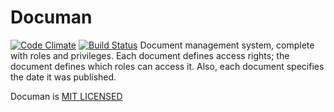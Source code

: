# Documan

[![Code Climate](https://codeclimate.com/github/andela-iamao/documan/badges/gpa.svg)](https://codeclimate.com/github/andela-iamao/documan) [![Build Status](https://travis-ci.org/andela-iamao/documan.svg?branch=master)](https://travis-ci.org/andela-iamao/documan)
Document management system, complete with roles and privileges. Each document defines access rights; the document defines which roles can access it. Also, each document specifies the date it was published.

Documan is [MIT LICENSED](https://github.com/andela-iamao/documan/blob/production/LICENSE)
